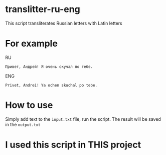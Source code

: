 # translitter-ru-eng
This script transliterates Russian letters with Latin letters

For example
=============

RU

    Привет, Андрей! Я очень скучал по тебе.

ENG

    Privet, Andrei! Ya ochen skuchal po tebe.
    
How to use
=============

Simply add text to the ``input.txt`` file, run the script. The result will be saved in the ``output.txt``


I used this script in THIS project
=============

